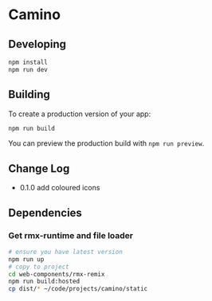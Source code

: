# Camino

## Developing

```bash
npm install
npm run dev
```

## Building

To create a production version of your app:

```bash
npm run build
```

You can preview the production build with `npm run preview`.

## Change Log

-   0.1.0 add coloured icons

## Dependencies

### Get rmx-runtime and file loader

```sh
# ensure you have latest version
npm run up
# copy to project
cd web-components/rmx-remix
npm run build:hosted
cp dist/* ~/code/projects/camino/static
```
